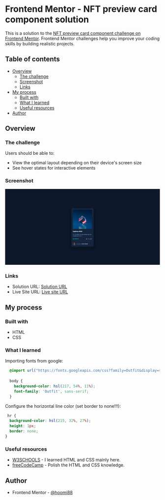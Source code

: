 # Frontend Mentor - NFT preview card component solution

This is a solution to the [NFT preview card component challenge on Frontend Mentor](https://www.frontendmentor.io/challenges/nft-preview-card-component-SbdUL_w0U). Frontend Mentor challenges help you improve your coding skills by building realistic projects. 

## Table of contents

- [Overview](#overview)
  - [The challenge](#the-challenge)
  - [Screenshot](#screenshot)
  - [Links](#links)
- [My process](#my-process)
  - [Built with](#built-with)
  - [What I learned](#what-i-learned)  
  - [Useful resources](#useful-resources)
- [Author](#author)

## Overview

### The challenge

Users should be able to:

- View the optimal layout depending on their device's screen size
- See hover states for interactive elements

### Screenshot

![](./images/Screenshot.png)

### Links

- Solution URL: [Solution URL](https://github.com/hoomi88/nft_learn)
- Live Site URL: [Live site URL](https://hoomi88.github.io/nft_learn/)

## My process

### Built with

- HTML
- CSS

### What I learned


Importing fonts from google:
```css
  @import url("https://fonts.googleapis.com/css?family=Outfit&display=swap");

  body {
    background-color: hsl(217, 54%, 11%);
    font-family: 'Outfit', sans-serif;   
  }
```

Configure the horizontal line color (set border to none!!!):
```css
 hr {  
  background-color: hsl(215, 32%, 27%);
  height: 1px;
  border: none;
}
```

### Useful resources

- [W3SCHOOLS](https://www.w3schools.com/) - I learned HTML and CSS mainly here.
- [freeCodeCamp](https://www.freecodecamp.org/learn/) - Polish the HTML and CSS knowledge.

## Author

- Frontend Mentor - [@hoomi88](https://www.frontendmentor.io/profile/hoomi88)